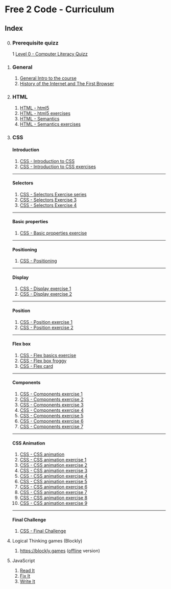 # Free 2 Code - Curriculum

## Index

0. ### Prerequisite quizz
	1 [Level 0 - Computer Literacy Quizz](./level0-quizz.md)

1. ### General

	1. [General Intro to the course](./0.GENERAL/General-Introduction.md)
	1. [History of the Internet and The First Browser](./0.GENERAL/Background.md)

1. ### HTML
	1. [HTML - html5](./1.HTML/2.HTML5.md)
	1. [HTML - html5 exercises](./1.HTML/exercises/Intro)
	1. [HTML - Semantics](./1.HTML/3.Semantics.md)
	1. [HTML - Semantics exercises](./1.HTML/exercises/Semantics)

1. ### CSS
	
	#### Introduction
	1. [CSS - Introduction to CSS](./2.CSS/0.INTRODUCTION-TO-CSS/readme.md)
	1. [CSS - Introduction to CSS exercises](./2.CSS/0.INTRODUCTION-TO-CSS/exercises.md)
	----
	#### Selectors
	1. [CSS - Selectors Exercise series](./2.CSS/1.SELECTORS/exercises.md)
	1. [CSS - Selectors Exercise 3](./2.CSS/1.SELECTORS/exercise-3/exercise.md)
	1. [CSS - Selectors Exercise 4](./2.CSS/1.SELECTORS/exercise-4)
	----
	#### Basic properties
	1. [CSS - Basic properties exercise](./2.CSS/2.BASIC-PROPERTIES/readme.md)
	----
	#### Positioning
	1. [CSS - Positioning](./2.CSS/3.POSITIONING/readme.md)
	----
	#### Display
	1. [CSS - Display exercise 1](./2.CSS/3.POSITIONING/1.display/exercise-01.md)
	1. [CSS - Display exercise 2](./2.CSS/3.POSITIONING/1.display/exercise-02.md)
	----
	#### Position
	1. [CSS - Position exercise 1](./2.CSS/3.POSITIONING/2.position/exercise-1.md)
	1. [CSS - Position exercise 2](./2.CSS/3.POSITIONING/2.position/exercise-2.md)
	----
	#### Flex box
	1. [CSS - Flex basics exercise](./2.CSS/3.POSITIONING/3.flex/1.flex-basics/exercise.md)
	1. [CSS - Flex box froggy](./2.CSS/3.POSITIONING/3.flex/2.flexboxfroggy)
	1. [CSS - Flex card](./2.CSS/3.POSITIONING/3.flex/3.flex-card/exercise.md)
	----
	#### Components
	1. [CSS - Components exercise 1](./2.CSS/3.POSITIONING/4.components/exercise-1.md)
	1. [CSS - Components exercise 2](./2.CSS/3.POSITIONING/4.components/exercise-2.md)
	1. [CSS - Components exercise 3](./2.CSS/3.POSITIONING/4.components/exercise-3.md)
	1. [CSS - Components exercise 4](./2.CSS/3.POSITIONING/4.components/exercise-4.md)
	1. [CSS - Components exercise 5](./2.CSS/3.POSITIONING/4.components/exercise-5.md)
	1. [CSS - Components exercise 6](./2.CSS/3.POSITIONING/4.components/exercise-6.md)
	1. [CSS - Components exercise 7](./2.CSS/3.POSITIONING/4.components/exercise-7.md)
	----
	#### CSS Animation
	1. [CSS - CSS animation](./2.CSS/4.CSS-ANIMATIONS/readme.md)
	1. [CSS - CSS animation exercise 1](./2.CSS/4.CSS-ANIMATIONS/exercise-01/exercise.md)
	1. [CSS - CSS animation exercise 2](./2.CSS/4.CSS-ANIMATIONS/exercise-02/exercise.md)
	1. [CSS - CSS animation exercise 3](./2.CSS/4.CSS-ANIMATIONS/exercise-03/exercise.md)
	1. [CSS - CSS animation exercise 4](./2.CSS/4.CSS-ANIMATIONS/exercise-04/exercise.md)
	1. [CSS - CSS animation exercise 5](./2.CSS/4.CSS-ANIMATIONS/exercise-05/exercise.md)
	1. [CSS - CSS animation exercise 6](./2.CSS/4.CSS-ANIMATIONS/exercise-06/exercise.md)
	1. [CSS - CSS animation exercise 7](./2.CSS/4.CSS-ANIMATIONS/exercise-07/exercise.md)
	1. [CSS - CSS animation exercise 8](./2.CSS/4.CSS-ANIMATIONS/exercise-08/exercise.md)
	1. [CSS - CSS animation exercise 9](./2.CSS/4.CSS-ANIMATIONS/exercise-09/exercise.md)
	----
	#### Final Challenge
	1. [CSS - Final Challenge](./2.CSS/5.FINAL-CHALLENGE/readme.md)
		

2. Logical Thinking games (Blockly)
	1. https://blockly.games ([offline](https://github.com/google/blockly-games/wiki/Offline) version)
1. JavaScript
	1. [Read It](./3.JS/01-Read-It)
	2. [Fix It](./3.JS/02-Fix-It)
	3. [Write It](./3.JS/03-Write-It)


